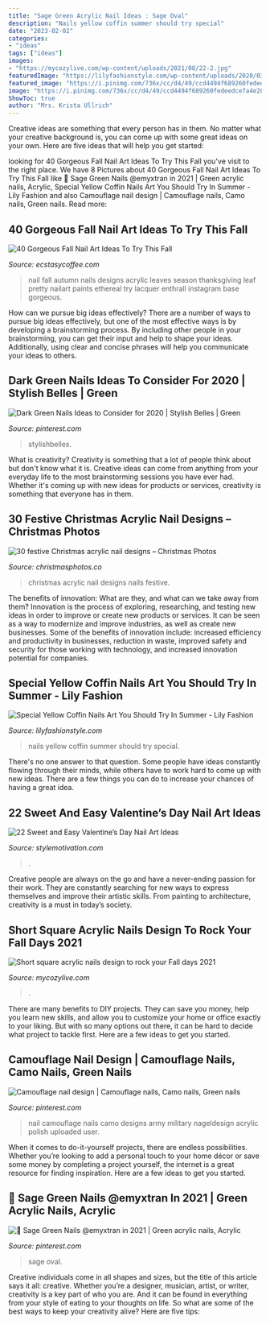 ```yaml
---
title: "Sage Green Acrylic Nail Ideas : Sage Oval"
description: "Nails yellow coffin summer should try special"
date: "2023-02-02"
categories:
- "ideas"
tags: ["ideas"]
images:
- "https://mycozylive.com/wp-content/uploads/2021/08/22-2.jpg"
featuredImage: "https://lilyfashionstyle.com/wp-content/uploads/2020/03/31-10.jpg"
featured_image: "https://i.pinimg.com/736x/cc/d4/49/ccd4494f689260fedeedce7a4e2805dc.jpg"
image: "https://i.pinimg.com/736x/cc/d4/49/ccd4494f689260fedeedce7a4e2805dc.jpg"
ShowToc: true
author: "Mrs. Krista Ullrich"
---
```



Creative ideas are something that every person has in them. No matter what your creative background is, you can come up with some great ideas on your own. Here are five ideas that will help you get started: 

	

		
looking for 40 Gorgeous Fall Nail Art Ideas To Try This Fall you've visit to the right place. We have 8 Pictures about 40 Gorgeous Fall Nail Art Ideas To Try This Fall like 💚 Sage Green Nails @emyxtran in 2021 | Green acrylic nails, Acrylic, Special Yellow Coffin Nails Art You Should Try In Summer - Lily Fashion and also Camouflage nail design | Camouflage nails, Camo nails, Green nails. Read more:
		
    
## 40 Gorgeous Fall Nail Art Ideas To Try This Fall

<img loading=lazy src="https://i0.wp.com/www.ecstasycoffee.com/wp-content/uploads/2016/09/Autumn-leaves-nail-art-for-the-Fall-season.jpg" onerror="this.onerror=null;this.src='https://tse4.mm.bing.net/th?id=OIP.OFG437TJoii3UiOxN7qsfAHaHa&amp;pid=15.1';" alt="40 Gorgeous Fall Nail Art Ideas To Try This Fall">

_Source: ecstasycoffee.com_

>nail fall autumn nails designs acrylic leaves season thanksgiving leaf pretty nailart paints ethereal try lacquer enthrall instagram base gorgeous. 

	

How can we pursue big ideas effectively?
There are a number of ways to pursue big ideas effectively, but one of the most effective ways is by developing a brainstorming process. By including other people in your brainstorming, you can get their input and help to shape your ideas. Additionally, using clear and concise phrases will help you communicate your ideas to others.

    
## Dark Green Nails Ideas To Consider For 2020 | Stylish Belles | Green

<img loading=lazy src="https://i.pinimg.com/736x/70/01/8f/70018f60cce2da2e9def0fc1d281a3a2.jpg" onerror="this.onerror=null;this.src='https://tse3.mm.bing.net/th?id=OIP.U7SurQb5sJXLtH-mL_0rlAHaJ3&amp;pid=15.1';" alt="Dark Green Nails Ideas to Consider for 2020 | Stylish Belles | Green">

_Source: pinterest.com_

>stylishbelles. 

	

What is creativity?
Creativity is something that a lot of people think about but don't know what it is. Creative ideas can come from anything from your everyday life to the most brainstorming sessions you have ever had. Whether it's coming up with new ideas for products or services, creativity is something that everyone has in them.

    
## 30 Festive Christmas Acrylic Nail Designs – Christmas Photos

<img loading=lazy src="https://i1.wp.com/christmasphotos.co/wp-content/uploads/2016/11/30-festive-Christmas-acrylic-nail-designs-15.jpg?resize=716%2C955" onerror="this.onerror=null;this.src='https://tse4.mm.bing.net/th?id=OIP.xEq7Ql-xLVt_W-4zGfRxUwHaJ4&amp;pid=15.1';" alt="30 festive Christmas acrylic nail designs – Christmas Photos">

_Source: christmasphotos.co_

>christmas acrylic nail designs nails festive. 

	

The benefits of innovation: What are they, and what can we take away from them?
Innovation is the process of exploring, researching, and testing new ideas in order to improve or create new products or services. It can be seen as a way to modernize and improve industries, as well as create new businesses. Some of the benefits of innovation include: increased efficiency and productivity in businesses, reduction in waste, improved safety and security for those working with technology, and increased innovation potential for companies.

    
## Special Yellow Coffin Nails Art You Should Try In Summer - Lily Fashion

<img loading=lazy src="https://lilyfashionstyle.com/wp-content/uploads/2020/03/31-10.jpg" onerror="this.onerror=null;this.src='https://tse1.mm.bing.net/th?id=OIP.2Vouc_u88bazARqaFVa4ZQHaK7&amp;pid=15.1';" alt="Special Yellow Coffin Nails Art You Should Try In Summer - Lily Fashion">

_Source: lilyfashionstyle.com_

>nails yellow coffin summer should try special. 

	

There's no one answer to that question. Some people have ideas constantly flowing through their minds, while others have to work hard to come up with new ideas. There are a few things you can do to increase your chances of having a great idea.

    
## 22 Sweet And Easy Valentine’s Day Nail Art Ideas

<img loading=lazy src="https://www.stylemotivation.com/wp-content/uploads/2014/02/22-Sweet-and-Easy-Valentine’s-Day-Nail-Art-Ideas-16-1536x1129.jpg" onerror="this.onerror=null;this.src='https://tse3.mm.bing.net/th?id=OIP.xguSgV9jXkMadHVJ8T6asgHaFc&amp;pid=15.1';" alt="22 Sweet and Easy Valentine’s Day Nail Art Ideas">

_Source: stylemotivation.com_

>. 

	

Creative people are always on the go and have a never-ending passion for their work. They are constantly searching for new ways to express themselves and improve their artistic skills. From painting to architecture, creativity is a must in today’s society.

    
## Short Square Acrylic Nails Design To Rock Your Fall Days 2021

<img loading=lazy src="https://mycozylive.com/wp-content/uploads/2021/08/22-2.jpg" onerror="this.onerror=null;this.src='https://tse4.mm.bing.net/th?id=OIP._TLgQcyxnPqUK2uKZ6m6aAHaNK&amp;pid=15.1';" alt="Short square acrylic nails design to rock your Fall days 2021">

_Source: mycozylive.com_

>. 

	

There are many benefits to DIY projects. They can save you money, help you learn new skills, and allow you to customize your home or office exactly to your liking. But with so many options out there, it can be hard to decide what project to tackle first. Here are a few ideas to get you started.

    
## Camouflage Nail Design | Camouflage Nails, Camo Nails, Green Nails

<img loading=lazy src="https://i.pinimg.com/736x/eb/81/30/eb813004585e5080f5de58b784d2f35e--nail-designs-camouflage-camouflage-nails.jpg" onerror="this.onerror=null;this.src='https://tse4.mm.bing.net/th?id=OIP.jzK0jOUNoSPRoBOED5TtmAHaK9&amp;pid=15.1';" alt="Camouflage nail design | Camouflage nails, Camo nails, Green nails">

_Source: pinterest.com_

>nail camouflage nails camo designs army military nageldesign acrylic polish uploaded user. 

	

When it comes to do-it-yourself projects, there are endless possibilities. Whether you’re looking to add a personal touch to your home décor or save some money by completing a project yourself, the internet is a great resource for finding inspiration. Here are a few ideas to get you started.

    
## 💚 Sage Green Nails @emyxtran In 2021 | Green Acrylic Nails, Acrylic

<img loading=lazy src="https://i.pinimg.com/736x/cc/d4/49/ccd4494f689260fedeedce7a4e2805dc.jpg" onerror="this.onerror=null;this.src='https://tse4.mm.bing.net/th?id=OIP.sBySpe_vAbsTNPLSSDDSRwHaN0&amp;pid=15.1';" alt="💚 Sage Green Nails @emyxtran in 2021 | Green acrylic nails, Acrylic">

_Source: pinterest.com_

>sage oval. 

	

Creative individuals come in all shapes and sizes, but the title of this article says it all: creative. Whether you’re a designer, musician, artist, or writer, creativity is a key part of who you are. And it can be found in everything from your style of eating to your thoughts on life. So what are some of the best ways to keep your creativity alive? Here are five tips: 

